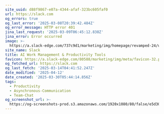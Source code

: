 ```yaml
---
site_uuid: d88f9867-e07a-4344-afaf-323bc605faf0
url: https://slack.com
og_errors: true
og_last_error: '2025-03-08T20:39:42.484Z'
og_error_message: HTTP error 401
jina_last_request: '2025-03-09T06:45:12.838Z'
jina_error: Error occurred
image: >-
  https://a.slack-edge.com/737c9d1/marketing/img/homepage/revamped-24/unfurl/hp-revamp-unfurl.en-GB.jpg
site_name: Slack
title: AI Work Management & Productivity Tools
favicon: https://a.slack-edge.com/80588/marketing/img/meta/favicon-32.png
og_fetched_url: https://slack.com
og_last_fetch: '2025-03-14T04:41:52.247Z'
date_modified: '2025-04-12'
date_created: '2025-03-30T05:44:14.856Z'
tags:
  - Productivity
  - Asynchronous-Communication
  - Team-Chat
og_screenshot_url: >-
  https://og-screenshots-prod.s3.amazonaws.com/1920x1080/80/false/e5d304c1d5d0fd195f815dfd03c1dcc52db5640c8f4d5e118bdb6a8529f7d77d.jpeg
---
```




















